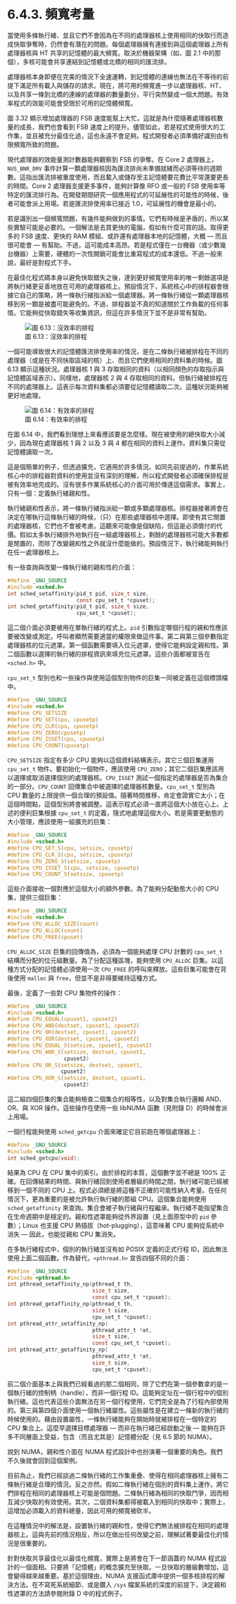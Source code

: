 # 6.4.3. 頻寬考量

當使用多條執行緒、並且它們不會因為在不同的處理器核上使用相同的快取行而造成快取爭奪時，仍然會有潛在的問題。每個處理器擁有連接到與這個處理器上所有處理器核與 HT 共享的記憶體的最大頻寬。取決於機器架構（如，圖 2.1 中的那個），多核可能會共享連結到記憶體或北橋的相同的匯流排。

處理器核本身即便在完美的情況下全速運轉，到記憶體的連線也無法在不等待的前提下滿足所有載入與儲存的請求。現在，將可用的頻寬進一步以處理器核、HT、以及共享一條到北橋的連線的處理器的數量劃分，平行突然變成一個大問題。有效率程式的效能可能會受限於可用的記憶體頻寬。

圖 3.32 顯示增加處理器的 FSB 速度能幫上大忙。這就是為什麼隨著處理器核數量的成長，我們也會看到 FSB 速度上的提升。儘管如此，若是程式使用很大的工作集，並且被充分最佳化過，這也永遠不會足夠。程式開發者必須準備好識別由有限頻寬所致的問題。

現代處理器的效能量測計數器能夠觀察到 FSB 的爭奪。在 Core 2 處理器上，`NUS_BNR_DRV` 事件計算一顆處理器核因為匯流排尚未準備就緒而必須等待的週期數。這指出匯流排被重度使用，而且載入或儲存至主記憶體要花費比平常還要更長的時間。Core 2 處理器支援更多事件，能夠計算像 RFO 或一般的 FSB 使用率等特定的匯流排行為。在開發期間研究一個應用程式的可延展性的可能性的時候，後者可能會派上用場。若是匯流排使用率已接近 1.0，可延展性的機會是最小的。

若是識別出一個頻寬問題，有幾件能夠做到的事情。它們有時候是矛盾的，所以某些實驗可能是必要的。一個解法是去買更快的電腦，假如有什麼可買的話。取得更多的 FSB 速度、更快的 RAM 模組、或許還有處理器本地的記憶體，大概 –– 而且很可能會 –– 有幫助。不過，這可能成本高昂。若是程式僅在一台機器（或少數幾台機器）上需要，硬體的一次性開銷可能會比重寫程式的成本還低。不過一般來說，最好是對程式下手。

在最佳化程式碼本身以避免快取錯失之後，達到更好頻寬使用率的唯一剩餘選項是將執行緒更妥善地放在可用的處理器核上。預設情況下，系統核心中的排程器會根據它自己的策略，將一條執行緒指派給一個處理器。將一條執行緒從一顆處理器核移到另一顆是被盡可能避免的。不過，排程器並不真的知道關於工作負載的任何事情。它能夠從快取錯失等收集資訊，但這在許多情況下並不是非常有幫助。

<figure>
  <img src="../../assets/figure-6.13.png" alt="圖 6.13：沒效率的排程">
  <figcaption>圖 6.13：沒效率的排程</figcaption>
</figure>

一個可能導致很大的記憶體匯流排使用率的情況，是在二條執行緒被排程在不同的處理器（或是在不同快取區域的核）上、而且它們使用相同的資料集的時候。圖 6.13 顯示這種狀況。處理器核 1 與 3 存取相同的資料（以相同顏色的存取指示與記憶體區域表示）。同樣地，處理器核 2 與 4 存取相同的資料。但執行緒被排程在不同的處理器上。這表示每次資料集都必須要從記憶體讀取二次。這種狀況能夠被更好地處理。

<figure>
  <img src="../../assets/figure-6.14.png" alt="圖 6.14：有效率的排程">
  <figcaption>圖 6.14：有效率的排程</figcaption>
</figure>

在圖 6.14 中，我們看到理想上來看應該要是怎麼樣。現在被使用的總快取大小減少，因為現在處理器核 1 與 2 以及 3 與 4 都在相同的資料上運作。資料集只需從記憶體讀取一次。

這是個簡單的例子，但透過擴充，它適用於許多情況。如同先前提過的，作業系統核心中的排程器對資料的使用並沒有深刻的理解，所以程式開發者必須確保排程是被有效率地完成的。沒有很多作業系統核心的介面可用於傳達這個需求。事實上，只有一個：定義執行緒親和性。

執行緒親和性表示，將一條執行緒指派給一顆或多顆處理器核。排程器接著將會在決定在哪執行這條執行緒的時候，（只）在那些處理器核中選擇。即使有其它閒置的處理器核，它們也不會被考慮。這聽來可能像是個缺陷，但這是必須償付的代價。假如太多執行緒排外地執行在一組處理器核上，剩餘的處理器核可能大多數都是閒置的，而除了改變親和性之外就沒什麼能做的。預設情況下，執行緒能夠執行在任一處理器核上。

有一些查詢與改變一條執行緒的親和性的介面：

```c
#define _GNU_SOURCE
#include <sched.h>
int sched_setaffinity(pid_t pid, size_t size,
                      const cpu_set_t *cpuset);
int sched_getaffinity(pid_t pid, size_t size,
                      cpu_set_t *cpuset);
```

這二個介面必須要被用在單執行緒的程式上。`pid` 引數指定哪個行程的親和性應該要被改變或測定。呼叫者顯然需要適當的權限來做這件事。第二與第三個參數指定處理器核的位元遮罩。第一個函數需要填入位元遮罩，使得它能夠設定親和性。第二個函數以選擇的執行緒的排程資訊來填充位元遮罩。這些介面都被宣告在 `<sched.h>` 中。

`cpu_set_t` 型別也和一些操作與使用這個型別物件的巨集一同被定義在這個標頭檔中。

```c
#define _GNU_SOURCE
#include <sched.h>
#define CPU_SETSIZE
#define CPU_SET(cpu, cpusetp)
#define CPU_CLR(cpu, cpusetp)
#define CPU_ZERO(cpusetp)
#define CPU_ISSET(cpu, cpusetp)
#define CPU_COUNT(cpusetp)
```

`CPU_SETSIZE` 指定有多少 CPU 能夠以這個資料結構表示。其它三個巨集運用 `cpu_set_t` 物件。要初始化一個物件，應該使用 `CPU_ZERO`；其它二個巨集應該用以選擇或取消選擇個別的處理器核。`CPU_ISSET` 測試一個指定的處理器是否為集合的一部分。`CPU_COUNT` 回傳集合中被選擇的處理器核數量。`cpu_set_t` 型別為 CPU 數量的上限提供一個合理的預設值。隨著時間推移，肯定會證實它太小；在這個時間點，這個型別將會被調整。這表示程式必須一直將這個大小放在心上。上述的便利巨集根據 `cpu_set_t` 的定義，隱式地處理這個大小。若是需要更動態的大小管理，應該使用一組擴充的巨集：

```c
#define _GNU_SOURCE
#include <sched.h>
#define CPU_SET_S(cpu, setsize, cpusetp)
#define CPU_CLR_S(cpu, setsize, cpusetp)
#define CPU_ZERO_S(setsize, cpusetp)
#define CPU_ISSET_S(cpu, setsize, cpusetp)
#define CPU_COUNT_S(setsize, cpusetp)
```

這些介面接收一個對應於這個大小的額外參數。為了能夠分配動態大小的 CPU 集，提供三個巨集：

```c
#define _GNU_SOURCE
#include <sched.h>
#define CPU_ALLOC_SIZE(count)
#define CPU_ALLOC(count)
#define CPU_FREE(cpuset)
```

`CPU_ALLOC_SIZE` 巨集的回傳值為，必須為一個能夠處理 CPU 計數的 `cpu_set_t` 結構而分配的位元組數量。為了分配這種區塊，能夠使用 `CPU_ALLOC` 巨集。以這種方式分配的記憶體必須使用一次 `CPU_FREE` 的呼叫來釋放。這些巨集可能會在背後使用 `malloc` 與 `free`，但並不是非得要維持這種方式。

最後，定義了一些對 CPU 集物件的操作：

```c
#define _GNU_SOURCE
#include <sched.h>
#define CPU_EQUAL(cpuset1, cpuset2)
#define CPU_AND(destset, cpuset1, cpuset2)
#define CPU_OR(destset, cpuset1, cpuset2)
#define CPU_XOR(destset, cpuset1, cpuset2)
#define CPU_EQUAL_S(setsize, cpuset1, cpuset2)
#define CPU_AND_S(setsize, destset, cpuset1,
                  cpuset2)
#define CPU_OR_S(setsize, destset, cpuset1,
                 cpuset2)
#define CPU_XOR_S(setsize, destset, cpuset1,
                  cpuset2)
```

這二組四個巨集的集合能夠檢查二個集合的相等性，以及對集合執行邏輯 AND、OR、與 XOR 操作。這些操作在使用一些 libNUMA 函數（見附錄 D）的時候會派上用場。

一個行程能夠使用 `sched_getcpu` 介面來確定它目前跑在哪個處理器上：

```c
#define _GNU_SOURCE
#include <sched.h>
int sched_getcpu(void);
```

結果為 CPU 在 CPU 集中的索引。由於排程的本質，這個數字並不總是 100% 正確。在回傳結果的時間、與執行緒回到使用者層級的時間之間，執行緒可能已經被移到一個不同的 CPU 上。程式必須總是將這種不正確的可能性納入考量。在任何情況下，更為重要的是被允許執行執行緒的那組 CPU。這個集合能夠使用 `sched_getaffinity` 來查詢。集合會被子執行緒與行程繼承。執行緒不能指望集合在生命週期中是穩定的。親和性遮罩能夠從外界設置（見上面原型中的 `pid` 參數）；Linux 也支援 CPU 熱插拔（hot-plugging），這意味著 CPU 能夠從系統中消失 –– 因此，也能從親和 CPU 集消失。

在多執行緒程式中，個別的執行緒並沒有如 POSIX 定義的正式行程 ID，因此無法使用上面二個函數。作為替代，`<pthread.h>` 宣告四個不同的介面：

```c
#define _GNU_SOURCE
#include <pthread.h>
int pthread_setaffinity_np(pthread_t th,
                           size_t size,
                           const cpu_set_t *cpuset);
int pthread_getaffinity_np(pthread_t th,
                           size_t size,
                           cpu_set_t *cpuset);
int pthread_attr_setaffinity_np(
                           pthread_attr_t *at,
                           size_t size,
                           const cpu_set_t *cpuset);
int pthread_attr_getaffinity_np(
                           pthread_attr_t *at,
                           size_t size,
                           cpu_set_t *cpuset);
```

前二個介面基本上與我們已經看過的那二個相同，除了它們在第一個參數拿的是一個執行緒的控制柄（handle），而非一個行程 ID。這能夠定址在一個行程中的個別執行緒。這也代表這些介面無法在另一個行程使用，它們完全是為了行程內部使用的。第三與第四個介面使用一個執行緒屬性。這些屬性是在建立一條新的執行緒的時候使用的。藉由設置屬性，一條執行緒能夠在開始時就被排程在一個特定的 CPU 集合上。這麼早選擇目標處理器 –– 而非在執行緒已經啟動之後 –– 能夠在許多不同層面上受益，包含（而且尤其是）記憶體分配（見 6.5 節的 NUMA）。

說到 NUMA，親和性介面在 NUMA 程式設計中也扮演著一個重要的角色。我們不久後就會回到這個案例。

目前為止，我們已經談過二條執行緒的工作集重疊、使得在相同處理器核上擁有二條執行緒是合理的情況。反之亦然。假如二條執行緒在個別的資料集上運作，將它們排程在相同的處理器核上可能是個問題。二條執行緒為相同的快取鬥爭，因而相互減少快取的有效使用。其次，二個資料集都得被載入到相同的快取中；實際上，這增加必須載入的資料總量，因此可用的頻寬被砍半。

在這種情況中的解法是，設置執行緒的親和性，使得它們無法被排程在相同的處理器核上。這與先前的情況相反，所以在做出任何改變之前，理解試著要最佳化的情況是很重要的。

針對快取共享最佳化以最佳化頻寬，實際上是將會在下一節涵蓋的 NUMA 程式設計的一個面相。只要將「記憶體」的概念擴充至快取。一旦快取的層級數增加，這會變得越來越重要。基於這個理由，NUMA 支援函式庫中提供一個多核排程的解決方法。在不寫死系統細節、或是鑽入 `/sys` 檔案系統的深度的前提下，決定親和性遮罩的方法請參閱附錄 D 中的程式例子。

